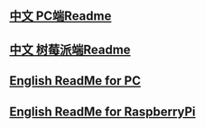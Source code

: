 ## [中文 PC端Readme](./my_vosk/README.md)
## [中文 树莓派端Readme](./my_vosk/README_RaspberryPi.md)
## [English ReadMe for PC](./my_vosk/en_README.md)
## [English ReadMe for RaspberryPi](./my_vosk/en_README_RaspberryPi.md)
